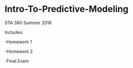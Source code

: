 # Intro-To-Predictive-Modeling
STA 380 Summer 2018

Includes:

-Homework 1

-Homework 2

-Final Exam
